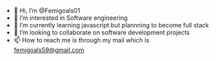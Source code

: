 - 👋 Hi, I’m @Femigoals01
- 👀 I’m interested in Software engineering
- 🌱 I’m currently learning javascript but plannning to become full stack
- 💞️ I’m looking to collaborate on software development projects
- 📫 How to reach me is through my mail which is femigoals59@gmail.com

<!---
Femigoals01/Femigoals01 is a ✨ special ✨ repository because its `README.md` (this file) appears on your GitHub profile.
You can click the Preview link to take a look at your changes.
--->
